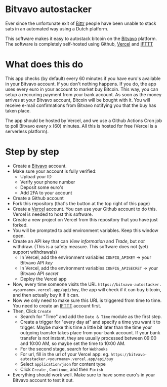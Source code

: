 # Bitvavo autostacker

Ever since the unfortunate exit of [Bittr](https://getbittr.com/) people have been unable to stack sats in an automated way using a Dutch platform.

This software makes it easy to autostack bitcoin on the [Bitvavo](https://bitvavo.com) platform.
The software is completely self-hosted using Github, [Vercel](https://vercel.com) and [IFTTT](https://ifttt.com)

# What does this do
This app checks (by default) every 60 minutes if you have euro's available in your Bitvavo account.
If you don't nothing happens. If you do, the app uses every euro in your account to market buy Bitcoin.
This way, you can setup a reccuring payment from your bank account. As soon as the money arrives at your Bitvavo account, Bitcoin
will be bought with it. You will receive e-mail confirmations from Bitvavo notifying you that the buy has taken place.

The app should be hosted by Vercel, and we use a Github Actions Cron job to poll Bitvavo every x (60) minutes.
All this is hosted for free (Vercel is a serverless platform).

# Step by step

- Create a [Bitvavo](https://bitvavo.com) account.
- Make sure your account is fully verified:
    - Upload your ID
    - Verify your phone number
    - Deposit some euro's
    - Add 2FA to your account
- Create a Github account
- Fork this repository (that's the button at the top right of this page)
- Create a [Vercel](https://vercel.com) account. You can use your Github account to do this. Vercel is needed to host this software.
- Create a new project on Vercel from this repository that you have just forked.
- You will be prompted to add environment variables. Keep this window open.
- Create an API key that can _View information_ and _Trade_, but *not* withdraw. (This is a safety measure. This software does not (yet) support withdrawals)
    - In Vercel, add the environment variables `CONFIG_APIKEY` -> your Bitvavo API *key*
    - In Vercel, add the environment variables `CONFIG_APISECRET` -> your Bitvavo API *secret*
    - Deploy the Vercel app
- Now, every time someone visits the URL `https://bitvavo-autostacker.<yourname>.vercel.app/api/buy`, the app will check if it can buy bitcoin, and then actually buy it if it can.
- Now we only need to make sure this URL is triggered from time to time. You need to create an [IFTTT](https://ifttt.com) account first.
- Then, Click `Create`
    - Search for "Time" and add the `Date & Time` module as the first step.
    - Create a trigger for "every day at" and specify a time you want it to trigger. Maybe make this time a little bit later than the time your outgoing transfer
    takes place from your bank account. If your bank transfer is not instant, they are usually processed between 09:00 and 10:00 AM, so maybe set the time to 10:00 AM.
    - For the second stage, search for `Webhooks`
    - For url, fill in the url of your Vercel app: eg. `https://bitvavo-autostacker.<yourname>.vercel.app/api/buy`
    - Select `application/json` for content type
    - Click `Create` , `Continue`, and then `Finish`
- Everything should work well. Make sure to have some euro's in your Bitvavo account to test it out.